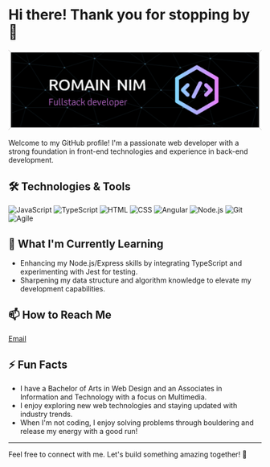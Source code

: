 # Hi there! Thank you for stopping by 👋

![Header](./github-header-image5.png)

Welcome to my GitHub profile! I'm a passionate web developer with a strong foundation in front-end technologies and experience in back-end development.

## 🛠️ Technologies & Tools

![JavaScript](https://img.shields.io/badge/-JavaScript-333333?style=flat&logo=javascript)
![TypeScript](https://img.shields.io/badge/-TypeScript-333333?style=flat&logo=typescript)
![HTML](https://img.shields.io/badge/-HTML-333333?style=flat&logo=html5)
![CSS](https://img.shields.io/badge/-CSS-333333?style=flat&logo=css3)
![Angular](https://img.shields.io/badge/-Angular-333333?style=flat&logo=angular)
![Node.js](https://img.shields.io/badge/-Node.js-333333?style=flat&logo=node.js)
![Git](https://img.shields.io/badge/-Git-333333?style=flat&logo=git)
![Agile](https://img.shields.io/badge/-Agile-333333?style=flat&logo=agile)

## 🌱 What I'm Currently Learning

- Enhancing my Node.js/Express skills by integrating TypeScript and experimenting with Jest for testing.
- Sharpening my data structure and algorithm knowledge to elevate my development capabilities.

## 📫 How to Reach Me
[Email](mailto:contact@romain-nim.com)

## ⚡ Fun Facts

- I have a Bachelor of Arts in Web Design and an Associates in Information and Technology with a focus on Multimedia.
- I enjoy exploring new web technologies and staying updated with industry trends.
- When I'm not coding, I enjoy solving problems through bouldering and release my energy with a good run!

---

Feel free to connect with me. Let's build something amazing together! 🚀

